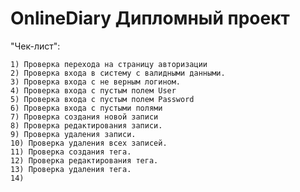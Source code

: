 # OnlineDiary Дипломный проект


"Чек-лист":

	1) Проверка перехода на страницу авторизации
	2) Проверка входа в систему с валидными данными.
	3) Проверка входа с не верным логином.
	4) Проверка входа с пустым полем User
	5) Проверка входа с пустым полем Password
	6) Проверка входа с пустыми полями 
	7) Проверка создания новой записи
	8) Проверка редактирования записи.
	9) Проверка удаления записи.
	10) Проверка удаления всех записей.
	11) Проверка создания тега.
	12) Проверка редактирования тега.
	13) Проверка удаления тега.
	14)

